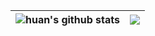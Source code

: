 <!-- ### Hi there 👋
- 🏫 I’m an undergraduate of NCU, majoring in software engineering
- ⚔️ language: C++>Python>Java
- 🌱 I’m currently learning C++ and GNN(so difficult:cold_sweat:)
- 📫 How to reach me: hhuzzz124@163.com -->

<!--<img algin="center" src = ".\imgs\chelsea.jpg" alt="chelsea" height=500/>-->

| <img align="center" src="https://github-readme-stats.vercel.app/api?username=hhuzzz&theme=algolia" alt="huan's github stats" /> | <img align="center" src="https://github-readme-stats.vercel.app/api/top-langs/?username=hhuzzz&layout=compact&theme=algolia&hide=javascript,css,html,cmake,makefile,c++" /> |
| ------------- | ------------- |

<!---
hhuzzz/hhuzzz is a ✨ special ✨ repository because its `README.md` (this file) appears on your GitHub profile.
You can click the Preview link to take a look at your changes.
--->
